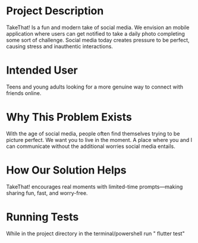 # Project Description

TakeThat! Is a fun and modern take of social media. We envision an mobile application where users can get notified to take a daily photo completing some sort of challenge. Social media today creates pressure to be perfect, causing stress and inauthentic interactions.

# Intended User

Teens and young adults looking for a more genuine way to connect with friends online.

# Why This Problem Exists

With the age of social media, people often find themselves trying to be picture perfect. We want you to live in the moment. A place where you and I can communicate without the additional worries social media entails.

# How Our Solution Helps

TakeThat! encourages real moments with limited-time prompts—making sharing fun, fast, and worry-free.

# Running Tests

While in the project directory in the terminal/powershell run " flutter test" 




